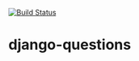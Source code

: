 [![Build Status](https://www.travis-ci.com/angelprg/django-questions.svg?branch=main)](https://www.travis-ci.com/angelprg/django-questions)
# django-questions